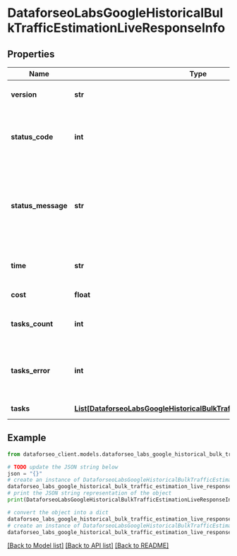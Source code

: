 # DataforseoLabsGoogleHistoricalBulkTrafficEstimationLiveResponseInfo


## Properties

Name | Type | Description | Notes
------------ | ------------- | ------------- | -------------
**version** | **str** | the current version of the API | [optional] 
**status_code** | **int** | general status code you can find the full list of the response codes here | [optional] 
**status_message** | **str** | general informational message you can find the full list of general informational messages here | [optional] 
**time** | **str** | total execution time, seconds | [optional] 
**cost** | **float** | total tasks cost, USD | [optional] 
**tasks_count** | **int** | the number of tasks in the tasks array | [optional] 
**tasks_error** | **int** | the number of tasks in the tasks array returned with an error | [optional] 
**tasks** | [**List[DataforseoLabsGoogleHistoricalBulkTrafficEstimationLiveTaskInfo]**](DataforseoLabsGoogleHistoricalBulkTrafficEstimationLiveTaskInfo.md) | array of tasks | [optional] 

## Example

```python
from dataforseo_client.models.dataforseo_labs_google_historical_bulk_traffic_estimation_live_response_info import DataforseoLabsGoogleHistoricalBulkTrafficEstimationLiveResponseInfo

# TODO update the JSON string below
json = "{}"
# create an instance of DataforseoLabsGoogleHistoricalBulkTrafficEstimationLiveResponseInfo from a JSON string
dataforseo_labs_google_historical_bulk_traffic_estimation_live_response_info_instance = DataforseoLabsGoogleHistoricalBulkTrafficEstimationLiveResponseInfo.from_json(json)
# print the JSON string representation of the object
print(DataforseoLabsGoogleHistoricalBulkTrafficEstimationLiveResponseInfo.to_json())

# convert the object into a dict
dataforseo_labs_google_historical_bulk_traffic_estimation_live_response_info_dict = dataforseo_labs_google_historical_bulk_traffic_estimation_live_response_info_instance.to_dict()
# create an instance of DataforseoLabsGoogleHistoricalBulkTrafficEstimationLiveResponseInfo from a dict
dataforseo_labs_google_historical_bulk_traffic_estimation_live_response_info_form_dict = dataforseo_labs_google_historical_bulk_traffic_estimation_live_response_info.from_dict(dataforseo_labs_google_historical_bulk_traffic_estimation_live_response_info_dict)
```
[[Back to Model list]](../README.md#documentation-for-models) [[Back to API list]](../README.md#documentation-for-api-endpoints) [[Back to README]](../README.md)


